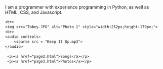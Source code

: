 
<html>
<head>
    <title>My Website Title</title>
</head>
<body>
    <p> I am a programmer with experience programming in Python, as well as HTML, CSS, and Javascript. </p>
    
    <br>
    <img src="Tobey.JPG" alt="Photo 1" style="width:252px;height:179px;">
    <br>
    <audio controls>
        <source src = "Keep It Up.mp3">
    </audio>

     <p><a href="page2.html">Songs</a></p>
     <p><a href="page3.html">Photos</a></p>
    
</body>
</html>
